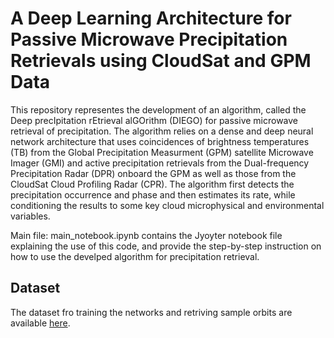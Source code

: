 # A Deep Learning Architecture for Passive Microwave Precipitation Retrievals using CloudSat and GPM Data
This repository representes the development of an algorithm, called the Deep precIpitation rEtrieval alGOrithm (DIEGO) for passive microwave retrieval of precipitation. The algorithm relies on a dense and deep neural network architecture that uses coincidences of brightness temperatures (TB) from the Global Precipitation Measurment (GPM) satellite Microwave Imager (GMI) and active precipitation retrievals from the Dual-frequency Precipitation Radar (DPR) onboard the GPM as well as those from the CloudSat Cloud Profiling Radar (CPR). The algorithm first detects the precipitation occurrence and phase and then estimates its rate, while conditioning the results to some key cloud microphysical and environmental variables.

Main file: main_notebook.ipynb contains the Jyoyter notebook file explaining the use of this code, and provide the step-by-step instruction on how to use the develped algorithm for precipitation retrieval.

## Dataset
The dataset fro training the networks and retriving sample orbits are available [here](https://drive.google.com/drive/folders/1ZX-_TfDd6dkYl3ZNfd7xfr9YHM2PO3vZ?usp=sharing). 



